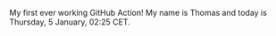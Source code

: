 My first ever working GitHub Action!
My name is Thomas and today is Thursday, 5 January, 02:25 CET. 
